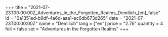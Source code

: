 +++
title = "2021-07-23T00:00:00Z_Adventures_in_the_Forgotten_Realms_Demilich_[en]_false"
id = "0a1351ed-b9df-4a6d-aaa1-ec6db673d265"
date = "2021-07-23T00:00:00Z"
name = "Demilich"
lang = ["en"]
price = "2.76"
quantity = 4
foil = false
set = "Adventures in the Forgotten Realms"
+++
